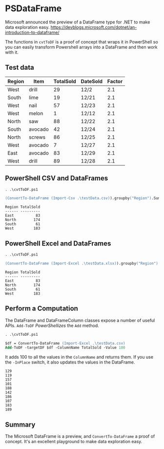 <!-- chapter start -->

# PSDataFrame

Microsoft announced the preview of a DataFrame type for .NET to make data exploration easy. https://devblogs.microsoft.com/dotnet/an-introduction-to-dataframe/

The functions in `cvtToDF` is a proof of concept that wraps it in PowerShell so you can easily transform Powershell arrays into a DataFrame and then work with it.

## Test data

|Region|Item|TotalSold|DateSold|Factor|
|---|---|---|---|---|
West|drill|29|12/2|2.1
South|lime|19|12/21|2.1
West|nail|57|12/23|2.1
West|melon|1|12/12|2.1
North|saw|88|12/22|2.1
South|avocado|42|12/24|2.1
North|screws|86|12/25|2.1
West|avocado|7|12/27|2.1
East|avocado|83|12/29|2.1
West|drill|89|12/28|2.1

## PowerShell CSV and DataFrames

```ps
. .\cvtToDF.ps1

(ConvertTo-DataFrame (Import-Csv .\testData.csv)).groupby("Region").Sum("TotalSold").Sort("Region") | Out-DataFrame
```

```
Region TotalSold
------ ---------
East          83
North        174
South         61
West         183
```

## PowerShell Excel and DataFrames

```ps
. .\cvtToDF.ps1

(ConvertTo-DataFrame (Import-Excel .\testData.xlsx)).groupby("Region").Sum("TotalSold").Sort("Region") | Out-DataFrame
```

```
Region TotalSold
------ ---------
East          83
North        174
South         61
West         183
```

## Perform a Computation

The DataFrame and DataFrameColumn classes expose a number of useful APIs. `Add-ToDF` *PowerShellizes* the `Add` method.

```ps
. .\cvtToDF.ps1

$df = ConvertTo-DataFrame (Import-Excel .\testData.csv)
Add-ToDF -targetDF $df -ColumnName TotalSold -Value 100
```

It adds 100 to all the values in the `ColumnName` and returns them. If you use the `-InPlace` switch, it also updates the values in the DataFrame.

```
129
119
157
101
188
142
186
107
183
189
```
## Summary

The Microsoft DataFrame is a preview, and `ConvertTo-DataFrame` a proof of concept. It's an excellent playground to make data exploration easy.

<!-- chapter end -->

